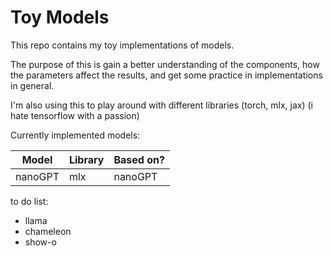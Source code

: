 # Toy Models
This repo contains my toy implementations of models. 

The purpose of this is gain a better understanding of the components, how the parameters affect the results, and get some practice in implementations in general. 

I'm also using this to play around with different libraries (torch, mlx, jax) (i hate tensorflow with a passion) 

Currently implemented models:

Model|Library|Based on?
-----|-------|---------
nanoGPT|mlx|nanoGPT


to do list:
* llama
* chameleon
* show-o
